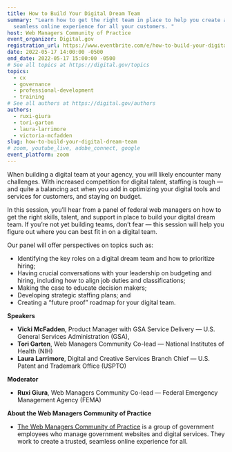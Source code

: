 ```yaml
---
title: How to Build Your Digital Dream Team
summary: "Learn how to get the right team in place to help you create a trusted,
  seamless online experience for all your customers. "
host: Web Managers Community of Practice
event_organizer: Digital.gov
registration_url: https://www.eventbrite.com/e/how-to-build-your-digital-dream-team-tickets-333717627407
date: 2022-05-17 14:00:00 -0500
end_date: 2022-05-17 15:00:00 -0500
# See all topics at https://digital.gov/topics
topics:
  - cx
  - governance
  - professional-development
  - training
# See all authors at https://digital.gov/authors
authors:
  - ruxi-giura
  - tori-garten
  - laura-larrimore
  - victoria-mcfadden
slug: how-to-build-your-digital-dream-team
# zoom, youtube_live, adobe_connect, google
event_platform: zoom
---
```

When building a digital team at your agency, you will likely encounter many challenges. With increased competition for digital talent, staffing is tough —and quite a balancing act when you add in optimizing your digital tools and services for customers, and staying on budget.

In this session, you’ll hear from a panel of federal web managers on how to get the right skills, talent, and support in place to build your digital dream team. If you’re not yet building teams, don’t fear — this session will help you figure out where you can best fit in on a digital team. 

Our panel will offer perspectives on topics such as:

* Identifying the key roles on a digital dream team and how to prioritize hiring;
* Having crucial conversations with your leadership on budgeting and hiring, including how to align job duties and classifications;
* Making the case to educate decision makers;
* Developing strategic staffing plans; and
* Creating a “future proof” roadmap for your digital team.

**Speakers**

* **Vicki McFadden**, Product Manager with GSA Service Delivery — U.S. General Services Administration (GSA), 
* **Tori Garten**, Web Managers Community Co-lead — National Institutes of Health (NIH) 
* **Laura Larrimore**, Digital and Creative Services Branch Chief — U.S. Patent and Trademark Office (USPTO)

**Moderator**

* **Ruxi Giura**, Web Managers Community Co-lead — Federal Emergency Management Agency (FEMA)

**About the Web Managers Community of Practice**

* [The Web Managers Community of Practice](https://digital.gov/communities/web-content-managers/) is a group of government employees who manage government websites and digital services. They work to create a trusted, seamless online experience for all.